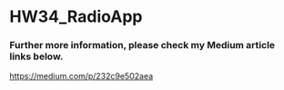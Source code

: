 # HW34_RadioApp
### Further more information, please check my Medium article links below.
https://medium.com/p/232c9e502aea 

